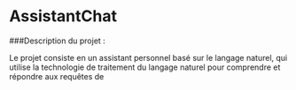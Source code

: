 # AssistantChat
###Description du projet :

Le projet consiste en un assistant personnel basé sur le langage naturel, qui utilise la technologie de traitement du langage naturel pour comprendre et répondre aux requêtes de 
